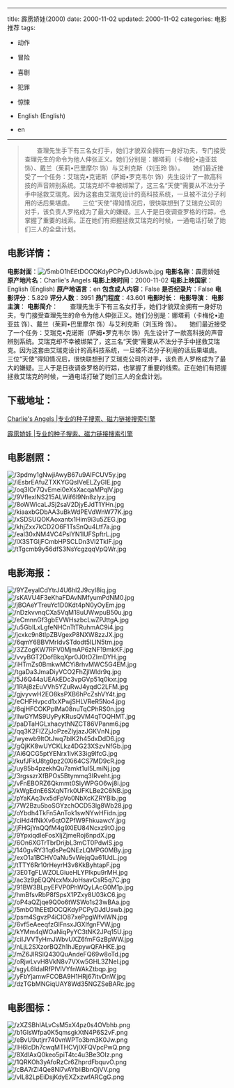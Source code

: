 
---
title: 霹雳娇娃(2000)
date: 2000-11-02
updated: 2000-11-02
categories: 电影推荐
tags:
- 动作
- 冒险
- 喜剧
- 犯罪
- 惊悚

- English (English)
- en
---


> 　　查理先生手下有三名女打手，她们才貌双全拥有一身好功夫，专门接受查理先生的命令为他人伸张正义。她们分别是：娜塔莉（卡梅伦•迪亚兹 饰）、戴兰（茱莉•巴里摩尔 饰）与艾利克斯（刘玉玲 饰）。　　她们最近接受了一个任务：艾瑞克•克诺斯（萨姆•罗克韦尔 饰）先生设计了一款高科技的声音辨别系统。艾瑞克却不幸被绑架了，这三名“天使”需要从不法分子手中拯救艾瑞克。因为这套由艾瑞克设计的高科技系统，一旦被不法分子利用的话后果堪虞。　　三位“天使”得知情况后，很快联想到了艾瑞克公司的对手，该负责人罗格成为了最大的嫌疑。三人于是日夜调查罗格的行踪，也掌握了重要的线索。正在她们有把握拯救艾瑞克的时候，一通电话打破了她们三人的全盘计划。

## **电影详情**：

**电影封面**：<img src="https://image.tmdb.org/t/p/w200/5mbO1hEEtDOCQKdyPCPyDJdUswb.jpg" alt="/5mbO1hEEtDOCQKdyPCPyDJdUswb.jpg" title="/5mbO1hEEtDOCQKdyPCPyDJdUswb.jpg">
**电影名称**：霹雳娇娃
**原产地片名**：Charlie's Angels
**电影上映时间**：2000-11-02
**电影上映国家**：English (English)
**原产地语言**：en
**包含成人内容**：False
**是否纪录片**：False
**电影评分**：5.829
**评分人数**：3951
**热门程度**：43.601
**电影时长**：
**电影导演**：
**电影主演**：
**电影简介**：　　查理先生手下有三名女打手，她们才貌双全拥有一身好功夫，专门接受查理先生的命令为他人伸张正义。她们分别是：娜塔莉（卡梅伦•迪亚兹 饰）、戴兰（茱莉•巴里摩尔 饰）与艾利克斯（刘玉玲 饰）。　　她们最近接受了一个任务：艾瑞克•克诺斯（萨姆•罗克韦尔 饰）先生设计了一款高科技的声音辨别系统。艾瑞克却不幸被绑架了，这三名“天使”需要从不法分子手中拯救艾瑞克。因为这套由艾瑞克设计的高科技系统，一旦被不法分子利用的话后果堪虞。　　三位“天使”得知情况后，很快联想到了艾瑞克公司的对手，该负责人罗格成为了最大的嫌疑。三人于是日夜调查罗格的行踪，也掌握了重要的线索。正在她们有把握拯救艾瑞克的时候，一通电话打破了她们三人的全盘计划。

## **下载地址**：
[Charlie's Angels |专业的种子搜索、磁力链接搜索引擎](https://movie.amd794.com:2083/?search=Charlie%27s%20Angels&ordering=&mode=match_phrase&page_size=10&page=1)

[霹雳娇娃 |专业的种子搜索、磁力链接搜索引擎](https://movie.amd794.com:2083/?search=%E9%9C%B9%E9%9B%B3%E5%A8%87%E5%A8%83&ordering=&mode=match_phrase&page_size=10&page=1)
 

## **电影剧照**：
<img src="https://image.tmdb.org/t/p/original/3pdmy1gNwjiAwyB67u9AIFCUV5y.jpg" alt="/3pdmy1gNwjiAwyB67u9AIFCUV5y.jpg" title="/3pdmy1gNwjiAwyB67u9AIFCUV5y.jpg"><img src="https://image.tmdb.org/t/p/original/iEsbrEAfuZTXKYGQsIVeELZyGlE.jpg" alt="/iEsbrEAfuZTXKYGQsIVeELZyGlE.jpg" title="/iEsbrEAfuZTXKYGQsIVeELZyGlE.jpg"><img src="https://image.tmdb.org/t/p/original/oq3IOr7QvEmei0eXsXacqaMPqlV.jpg" alt="/oq3IOr7QvEmei0eXsXacqaMPqlV.jpg" title="/oq3IOr7QvEmei0eXsXacqaMPqlV.jpg"><img src="https://image.tmdb.org/t/p/original/9VflexlNS215ALWif6l9Nn8zIyz.jpg" alt="/9VflexlNS215ALWif6l9Nn8zIyz.jpg" title="/9VflexlNS215ALWif6l9Nn8zIyz.jpg"><img src="https://image.tmdb.org/t/p/original/8oWWicaLJSj2saV2DjyEJdT1YHn.jpg" alt="/8oWWicaLJSj2saV2DjyEJdT1YHn.jpg" title="/8oWWicaLJSj2saV2DjyEJdT1YHn.jpg"><img src="https://image.tmdb.org/t/p/original/kiaaxbGDbAA3uBkWdPEVdWnW77K.jpg" alt="/kiaaxbGDbAA3uBkWdPEVdWnW77K.jpg" title="/kiaaxbGDbAA3uBkWdPEVdWnW77K.jpg"><img src="https://image.tmdb.org/t/p/original/xSDSUQOKAoxantx1Him9i3u5ZEG.jpg" alt="/xSDSUQOKAoxantx1Him9i3u5ZEG.jpg" title="/xSDSUQOKAoxantx1Him9i3u5ZEG.jpg"><img src="https://image.tmdb.org/t/p/original/khjZxx7kCD2O6F1TsSnQu4Ltf7a.jpg" alt="/khjZxx7kCD2O6F1TsSnQu4Ltf7a.jpg" title="/khjZxx7kCD2O6F1TsSnQu4Ltf7a.jpg"><img src="https://image.tmdb.org/t/p/original/eal30xNM4VC4PslYN1lUFSpftrL.jpg" alt="/eal30xNM4VC4PslYN1lUFSpftrL.jpg" title="/eal30xNM4VC4PslYN1lUFSpftrL.jpg"><img src="https://image.tmdb.org/t/p/original/lX3STGljFCmbHPSCLDn3Vl2TkIF.jpg" alt="/lX3STGljFCmbHPSCLDn3Vl2TkIF.jpg" title="/lX3STGljFCmbHPSCLDn3Vl2TkIF.jpg"><img src="https://image.tmdb.org/t/p/original/tTgcmb9y56dfS3NsYcgzqqVpQWr.jpg" alt="/tTgcmb9y56dfS3NsYcgzqqVpQWr.jpg" title="/tTgcmb9y56dfS3NsYcgzqqVpQWr.jpg">

## **电影海报**：
<img src="https://image.tmdb.org/t/p/original/9YZeyalCdYtrJ4U6hl2J9cyI8iq.jpg" alt="/9YZeyalCdYtrJ4U6hl2J9cyI8iq.jpg" title="/9YZeyalCdYtrJ4U6hl2J9cyI8iq.jpg"><img src="https://image.tmdb.org/t/p/original/sKAVU4F3eKhaFDAvNMfyumPdNM0.jpg" alt="/sKAVU4F3eKhaFDAvNMfyumPdNM0.jpg" title="/sKAVU4F3eKhaFDAvNMfyumPdNM0.jpg"><img src="https://image.tmdb.org/t/p/original/jBOAeYTreuYc1D0Kdt4pN0yOyEm.jpg" alt="/jBOAeYTreuYc1D0Kdt4pN0yOyEm.jpg" title="/jBOAeYTreuYc1D0Kdt4pN0yOyEm.jpg"><img src="https://image.tmdb.org/t/p/original/nDzkvvnqCXa5VqM18uUWwpuB50u.jpg" alt="/nDzkvvnqCXa5VqM18uUWwpuB50u.jpg" title="/nDzkvvnqCXa5VqM18uUWwpuB50u.jpg"><img src="https://image.tmdb.org/t/p/original/eCmnnGf3gbEVWHszbcLwZPJttgA.jpg" alt="/eCmnnGf3gbEVWHszbcLwZPJttgA.jpg" title="/eCmnnGf3gbEVWHszbcLwZPJttgA.jpg"><img src="https://image.tmdb.org/t/p/original/u5GbILxLgfeNHCnTtTRuhmAC9i4.jpg" alt="/u5GbILxLgfeNHCnTtTRuhmAC9i4.jpg" title="/u5GbILxLgfeNHCnTtTRuhmAC9i4.jpg"><img src="https://image.tmdb.org/t/p/original/jcxkc9n8tIpZBVgexP8NXW8zzJX.jpg" alt="/jcxkc9n8tIpZBVgexP8NXW8zzJX.jpg" title="/jcxkc9n8tIpZBVgexP8NXW8zzJX.jpg"><img src="https://image.tmdb.org/t/p/original/6qmY6BBVMrIdvSTdodt5ILIN5tm.jpg" alt="/6qmY6BBVMrIdvSTdodt5ILIN5tm.jpg" title="/6qmY6BBVMrIdvSTdodt5ILIN5tm.jpg"><img src="https://image.tmdb.org/t/p/original/3ZZogKW7RFV0MjmAP6zNF19mkKF.jpg" alt="/3ZZogKW7RFV0MjmAP6zNF19mkKF.jpg" title="/3ZZogKW7RFV0MjmAP6zNF19mkKF.jpg"><img src="https://image.tmdb.org/t/p/original/vvyBGT2DofBkqXpr0J0tOZImDYH.jpg" alt="/vvyBGT2DofBkqXpr0J0tOZImDYH.jpg" title="/vvyBGT2DofBkqXpr0J0tOZImDYH.jpg"><img src="https://image.tmdb.org/t/p/original/iHTmZs0BmkwMCYi8rhvMWC5G4EM.jpg" alt="/iHTmZs0BmkwMCYi8rhvMWC5G4EM.jpg" title="/iHTmZs0BmkwMCYi8rhvMWC5G4EM.jpg"><img src="https://image.tmdb.org/t/p/original/tgaDa3JmaDiyVCO2FhZjlWldr9q.jpg" alt="/tgaDa3JmaDiyVCO2FhZjlWldr9q.jpg" title="/tgaDa3JmaDiyVCO2FhZjlWldr9q.jpg"><img src="https://image.tmdb.org/t/p/original/5J6Q44aUEAkEDc3vpGVp51q0kxr.jpg" alt="/5J6Q44aUEAkEDc3vpGVp51q0kxr.jpg" title="/5J6Q44aUEAkEDc3vpGVp51q0kxr.jpg"><img src="https://image.tmdb.org/t/p/original/1RAj8zEuVVh5YZuRwJ4yqdC2LFM.jpg" alt="/1RAj8zEuVVh5YZuRwJ4yqdC2LFM.jpg" title="/1RAj8zEuVVh5YZuRwJ4yqdC2LFM.jpg"><img src="https://image.tmdb.org/t/p/original/gjvyvwH2EO8ksPXB6hPcZshVY4t.jpg" alt="/gjvyvwH2EO8ksPXB6hPcZshVY4t.jpg" title="/gjvyvwH2EO8ksPXB6hPcZshVY4t.jpg"><img src="https://image.tmdb.org/t/p/original/eCHFHvpcd1xXPwjSHLVReR5No4.jpg" alt="/eCHFHvpcd1xXPwjSHLVReR5No4.jpg" title="/eCHFHvpcd1xXPwjSHLVReR5No4.jpg"><img src="https://image.tmdb.org/t/p/original/6qjHFCOKPpIMa08nuTqCPhRS0n.jpg" alt="/6qjHFCOKPpIMa08nuTqCPhRS0n.jpg" title="/6qjHFCOKPpIMa08nuTqCPhRS0n.jpg"><img src="https://image.tmdb.org/t/p/original/llwGYMS9UyPyKRusQVM4qTOQHMT.jpg" alt="/llwGYMS9UyPyKRusQVM4qTOQHMT.jpg" title="/llwGYMS9UyPyKRusQVM4qTOQHMT.jpg"><img src="https://image.tmdb.org/t/p/original/paDTaHGLxhacythNZCT86VPanm6.jpg" alt="/paDTaHGLxhacythNZCT86VPanm6.jpg" title="/paDTaHGLxhacythNZCT86VPanm6.jpg"><img src="https://image.tmdb.org/t/p/original/qq3K2FIZZjJoPzeZlyjazJGKVnN.jpg" alt="/qq3K2FIZZjJoPzeZlyjazJGKVnN.jpg" title="/qq3K2FIZZjJoPzeZlyjazJGKVnN.jpg"><img src="https://image.tmdb.org/t/p/original/wyewb9ltOtJwq7bIK2h45dxDdD6.jpg" alt="/wyewb9ltOtJwq7bIK2h45dxDdD6.jpg" title="/wyewb9ltOtJwq7bIK2h45dxDdD6.jpg"><img src="https://image.tmdb.org/t/p/original/gQjKK8wUYCKLkz4DG23XSzvNfGb.jpg" alt="/gQjKK8wUYCKLkz4DG23XSzvNfGb.jpg" title="/gQjKK8wUYCKLkz4DG23XSzvNfGb.jpg"><img src="https://image.tmdb.org/t/p/original/Ai6QCG5ptYENrx1lvK33ig9IfcG.jpg" alt="/Ai6QCG5ptYENrx1lvK33ig9IfcG.jpg" title="/Ai6QCG5ptYENrx1lvK33ig9IfcG.jpg"><img src="https://image.tmdb.org/t/p/original/kufJFkU8tg0pz20Xi64CS7MD9cR.jpg" alt="/kufJFkU8tg0pz20Xi64CS7MD9cR.jpg" title="/kufJFkU8tg0pz20Xi64CS7MD9cR.jpg"><img src="https://image.tmdb.org/t/p/original/uy85b4pzekhQu7amkt1uI5LmiNj.jpg" alt="/uy85b4pzekhQu7amkt1uI5LmiNj.jpg" title="/uy85b4pzekhQu7amkt1uI5LmiNj.jpg"><img src="https://image.tmdb.org/t/p/original/3rgsszrXfBPOs5Btymmq3IRveht.jpg" alt="/3rgsszrXfBPOs5Btymmq3IRveht.jpg" title="/3rgsszrXfBPOs5Btymmq3IRveht.jpg"><img src="https://image.tmdb.org/t/p/original/vFnEBORZ6Qkmmt0SlyWPGO6wj8i.jpg" alt="/vFnEBORZ6Qkmmt0SlyWPGO6wj8i.jpg" title="/vFnEBORZ6Qkmmt0SlyWPGO6wj8i.jpg"><img src="https://image.tmdb.org/t/p/original/kWgEdnE6SXqNTrk0UFKLBe2C6NB.jpg" alt="/kWgEdnE6SXqNTrk0UFKLBe2C6NB.jpg" title="/kWgEdnE6SXqNTrk0UFKLBe2C6NB.jpg"><img src="https://image.tmdb.org/t/p/original/pYaKAq3vx5dFpVo0NbXcKZRYBlb.jpg" alt="/pYaKAq3vx5dFpVo0NbXcKZRYBlb.jpg" title="/pYaKAq3vx5dFpVo0NbXcKZRYBlb.jpg"><img src="https://image.tmdb.org/t/p/original/7W2Bzu5boSGYzchOCD53lg8Wb28.jpg" alt="/7W2Bzu5boSGYzchOCD53lg8Wb28.jpg" title="/7W2Bzu5boSGYzchOCD53lg8Wb28.jpg"><img src="https://image.tmdb.org/t/p/original/oYbdh4TkFn5AnTok1swNYwHFidn.jpg" alt="/oYbdh4TkFn5AnTok1swNYwHFidn.jpg" title="/oYbdh4TkFn5AnTok1swNYwHFidn.jpg"><img src="https://image.tmdb.org/t/p/original/ciHd4fNkXv6qtOZPfW9FhkuawcY.jpg" alt="/ciHd4fNkXv6qtOZPfW9FhkuawcY.jpg" title="/ciHd4fNkXv6qtOZPfW9FhkuawcY.jpg"><img src="https://image.tmdb.org/t/p/original/jFHGjYnQQfM4g9XlEU84Ncxz9tO.jpg" alt="/jFHGjYnQQfM4g9XlEU84Ncxz9tO.jpg" title="/jFHGjYnQQfM4g9XlEU84Ncxz9tO.jpg"><img src="https://image.tmdb.org/t/p/original/9YpxiqdIeFosXljZjmeRoj6npdX.jpg" alt="/9YpxiqdIeFosXljZjmeRoj6npdX.jpg" title="/9YpxiqdIeFosXljZjmeRoj6npdX.jpg"><img src="https://image.tmdb.org/t/p/original/6On6XGTrTbrDrijbL3mCT0PdwlS.jpg" alt="/6On6XGTrTbrDrijbL3mCT0PdwlS.jpg" title="/6On6XGTrTbrDrijbL3mCT0PdwlS.jpg"><img src="https://image.tmdb.org/t/p/original/140gvRY31q6sPeQNEzLQMPG0MBy.jpg" alt="/140gvRY31q6sPeQNEzLQMPG0MBy.jpg" title="/140gvRY31q6sPeQNEzLQMPG0MBy.jpg"><img src="https://image.tmdb.org/t/p/original/exO1a1BCHV0aNu5vWejqQa61UdL.jpg" alt="/exO1a1BCHV0aNu5vWejqQa61UdL.jpg" title="/exO1a1BCHV0aNu5vWejqQa61UdL.jpg"><img src="https://image.tmdb.org/t/p/original/tTTY6Rr10rHeyrH3v8KkByhtapF.jpg" alt="/tTTY6Rr10rHeyrH3v8KkByhtapF.jpg" title="/tTTY6Rr10rHeyrH3v8KkByhtapF.jpg"><img src="https://image.tmdb.org/t/p/original/3E0TgFLWZOLGiueHLYPIkpu9rMH.jpg" alt="/3E0TgFLWZOLGiueHLYPIkpu9rMH.jpg" title="/3E0TgFLWZOLGiueHLYPIkpu9rMH.jpg"><img src="https://image.tmdb.org/t/p/original/ac3z9pEQQNcxMxJoHsavCsR5q7C.jpg" alt="/ac3z9pEQQNcxMxJoHsavCsR5q7C.jpg" title="/ac3z9pEQQNcxMxJoHsavCsR5q7C.jpg"><img src="https://image.tmdb.org/t/p/original/91BW3BLpyEFVP0PhWQyLAcG0M1p.jpg" alt="/91BW3BLpyEFVP0PhWQyLAcG0M1p.jpg" title="/91BW3BLpyEFVP0PhWQyLAcG0M1p.jpg"><img src="https://image.tmdb.org/t/p/original/hmBfsvRbP8fSpsX1PZxy8U03kC6.jpg" alt="/hmBfsvRbP8fSpsX1PZxy8U03kC6.jpg" title="/hmBfsvRbP8fSpsX1PZxy8U03kC6.jpg"><img src="https://image.tmdb.org/t/p/original/oP4aQZjqe9Q0o6tWSWo1s23wBAa.jpg" alt="/oP4aQZjqe9Q0o6tWSWo1s23wBAa.jpg" title="/oP4aQZjqe9Q0o6tWSWo1s23wBAa.jpg"><img src="https://image.tmdb.org/t/p/original/5mbO1hEEtDOCQKdyPCPyDJdUswb.jpg" alt="/5mbO1hEEtDOCQKdyPCPyDJdUswb.jpg" title="/5mbO1hEEtDOCQKdyPCPyDJdUswb.jpg"><img src="https://image.tmdb.org/t/p/original/psm4SgvzP4iCIO87xePpgWfvIWN.jpg" alt="/psm4SgvzP4iCIO87xePpgWfvIWN.jpg" title="/psm4SgvzP4iCIO87xePpgWfvIWN.jpg"><img src="https://image.tmdb.org/t/p/original/6vf5eAeeqfzGlFnsxJGXIfgnFVW.jpg" alt="/6vf5eAeeqfzGlFnsxJGXIfgnFVW.jpg" title="/6vf5eAeeqfzGlFnsxJGXIfgnFVW.jpg"><img src="https://image.tmdb.org/t/p/original/kYMm4qWOaNiqPyYC3tNK2JPq15U.jpg" alt="/kYMm4qWOaNiqPyYC3tNK2JPq15U.jpg" title="/kYMm4qWOaNiqPyYC3tNK2JPq15U.jpg"><img src="https://image.tmdb.org/t/p/original/ciIJVVTyHmJWbvUXZ6fmFGzBpWW.jpg" alt="/ciIJVVTyHmJWbvUXZ6fmFGzBpWW.jpg" title="/ciIJVVTyHmJWbvUXZ6fmFGzBpWW.jpg"><img src="https://image.tmdb.org/t/p/original/nLjL2SXzorBQZh1hJEpywQFAHKE.jpg" alt="/nLjL2SXzorBQZh1hJEpywQFAHKE.jpg" title="/nLjL2SXzorBQZh1hJEpywQFAHKE.jpg"><img src="https://image.tmdb.org/t/p/original/mZ6JlRSlQ430QuAndeFQ69w8oTd.jpg" alt="/mZ6JlRSlQ430QuAndeFQ69w8oTd.jpg" title="/mZ6JlRSlQ430QuAndeFQ69w8oTd.jpg"><img src="https://image.tmdb.org/t/p/original/oRjwLvvH8VkN8v7VXw5GHL3ZNel.jpg" alt="/oRjwLvvH8VkN8v7VXw5GHL3ZNel.jpg" title="/oRjwLvvH8VkN8v7VXw5GHL3ZNel.jpg"><img src="https://image.tmdb.org/t/p/original/sgyL6IdaIRfPlVlVYfnWAkZtbqp.jpg" alt="/sgyL6IdaIRfPlVlVYfnWAkZtbqp.jpg" title="/sgyL6IdaIRfPlVlVYfnWAkZtbqp.jpg"><img src="https://image.tmdb.org/t/p/original/yFbYjamwFCOBA9H1HRj67itvDnW.jpg" alt="/yFbYjamwFCOBA9H1HRj67itvDnW.jpg" title="/yFbYjamwFCOBA9H1HRj67itvDnW.jpg"><img src="https://image.tmdb.org/t/p/original/dzTGbMNGiqUAY8Wd35NGZSeBARc.jpg" alt="/dzTGbMNGiqUAY8Wd35NGZSeBARc.jpg" title="/dzTGbMNGiqUAY8Wd35NGZSeBARc.jpg">

## **电影图标**：
<img src="https://image.tmdb.org/t/p/original/zXZSBhIALvCsM5xX4pz0s4OVbhb.png" alt="/zXZSBhIALvCsM5xX4pz0s4OVbhb.png" title="/zXZSBhIALvCsM5xX4pz0s4OVbhb.png"><img src="https://image.tmdb.org/t/p/original/b1GlsWfpa0K5qmsgkXtN4P6S2vF.png" alt="/b1GlsWfpa0K5qmsgkXtN4P6S2vF.png" title="/b1GlsWfpa0K5qmsgkXtN4P6S2vF.png"><img src="https://image.tmdb.org/t/p/original/eBvU9utjrr740vnWPTo3bm3K0Jw.png" alt="/eBvU9utjrr740vnWPTo3bm3K0Jw.png" title="/eBvU9utjrr740vnWPTo3bm3K0Jw.png"><img src="https://image.tmdb.org/t/p/original/lH6lcDh7cwqMTHCVjIXFQVpcPwQ.png" alt="/lH6lcDh7cwqMTHCVjIXFQVpcPwQ.png" title="/lH6lcDh7cwqMTHCVjIXFQVpcPwQ.png"><img src="https://image.tmdb.org/t/p/original/8XdlAxQ0keo5piT4tc4u3Be3OIz.png" alt="/8XdlAxQ0keo5piT4tc4u3Be3OIz.png" title="/8XdlAxQ0keo5piT4tc4u3Be3OIz.png"><img src="https://image.tmdb.org/t/p/original/1QRKOh3yAfoRzCr6ZhprdFbquvO.png" alt="/1QRKOh3yAfoRzCr6ZhprdFbquvO.png" title="/1QRKOh3yAfoRzCr6ZhprdFbquvO.png"><img src="https://image.tmdb.org/t/p/original/cBA7rZl4Qe8Ni7vAYbliBbnOjVV.png" alt="/cBA7rZl4Qe8Ni7vAYbliBbnOjVV.png" title="/cBA7rZl4Qe8Ni7vAYbliBbnOjVV.png"><img src="https://image.tmdb.org/t/p/original/vIL82LpEiDsjKdyEXZxzwfARCgG.png" alt="/vIL82LpEiDsjKdyEXZxzwfARCgG.png" title="/vIL82LpEiDsjKdyEXZxzwfARCgG.png">
